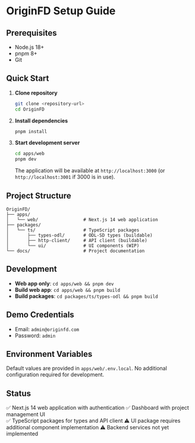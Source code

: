 # OriginFD Setup Guide

## Prerequisites

- Node.js 18+ 
- pnpm 8+
- Git

## Quick Start

1. **Clone repository**
   ```bash
   git clone <repository-url>
   cd OriginFD
   ```

2. **Install dependencies**
   ```bash
   pnpm install
   ```

3. **Start development server**
   ```bash
   cd apps/web
   pnpm dev
   ```

   The application will be available at `http://localhost:3000` (or `http://localhost:3001` if 3000 is in use).

## Project Structure

```
OriginFD/
├── apps/
│   └── web/                 # Next.js 14 web application
├── packages/
│   └── ts/                  # TypeScript packages
│       ├── types-odl/       # ODL-SD types (buildable)
│       ├── http-client/     # API client (buildable)  
│       └── ui/              # UI components (WIP)
└── docs/                    # Project documentation
```

## Development

- **Web app only**: `cd apps/web && pnpm dev`
- **Build web app**: `cd apps/web && pnpm build`
- **Build packages**: `cd packages/ts/types-odl && pnpm build`

## Demo Credentials

- Email: `admin@originfd.com`
- Password: `admin`

## Environment Variables

Default values are provided in `apps/web/.env.local`. No additional configuration required for development.

## Status

✅ Next.js 14 web application with authentication
✅ Dashboard with project management UI  
✅ TypeScript packages for types and API client
⚠️  UI package requires additional component implementation
⚠️  Backend services not yet implemented